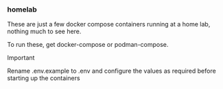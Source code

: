 ### homelab

These are just a few docker compose containers running at a home lab,
nothing much to see here.

To run these, get docker-compose or podman-compose.

> [!IMPORTANT]
> Rename .env.example to .env and configure the values as required before
> starting up the containers
